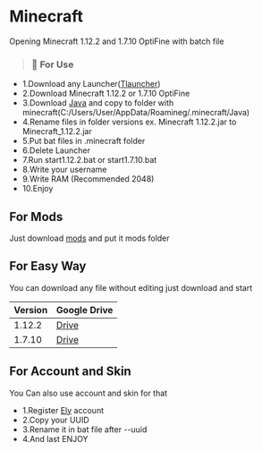 # Minecraft
Opening Minecraft 1.12.2 and 1.7.10 OptiFine with batch file

> ### :red_circle: For Use

* 1.Download any Launcher([Tlauncher](https://tlauncher.org))
* 2.Download Minecraft 1.12.2 or 1.7.10 OptiFine
* 3.Download [Java](https://www.java.com/download/ie_manual.jsp) and copy to folder with minecraft(C:/Users/User/AppData/Roamineg/.minecraft/Java)
* 4.Rename files in folder versions ex. Minecraft 1.12.2.jar to Minecraft_1.12.2.jar
* 5.Put bat files in .minecraft folder
* 6.Delete Launcher
* 7.Run start1.12.2.bat or start1.7.10.bat
* 8.Write your username
* 9.Write RAM (Recommended 2048)
* 10.Enjoy

## For Mods
Just download [mods](https://minecraft-inside.ru/mods/) and put it mods folder

## For Easy Way
You can download any file without editing just download and start

|  Version | Google Drive|
|:----------|:----------|
|1.12.2|[Drive](https://drive.google.com/drive/folders/13RKGumQOOp2TEsvJsQHao6kr_ooZCT2U?usp=sharing)|
|1.7.10|[Drive](https://drive.google.com/drive/folders/18LXhxb1O4IGwUa7Pd8I1NbJDL5fNn5Gr?usp=sharing)|

## For Account and Skin

You Can also use account and skin for that
* 1.Register [Ely](https://ely.by) account
* 2.Copy your UUID
* 3.Rename it in bat file after --uuid
* 4.And last ENJOY

